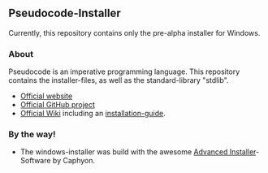 ## Pseudocode-Installer
Currently, this repository contains only the pre-alpha installer for Windows. 

### About
Pseudocode is an imperative programming language. This repository contains the installer-files, as well as the standard-library "stdlib".
- [Official website](https://pseudocode.site/)
- [Official GitHub project](https://github.com/xtay2/Pseudocode)
- [Official Wiki](https://wiki.pseudocode.site/index.php/Main_Page) including an [installation-guide](https://wiki.pseudocode.site/index.php/How_to_run).

### By the way!
- The windows-installer was build with the awesome [Advanced Installer](https://www.advancedinstaller.com/)-Software by Caphyon.
